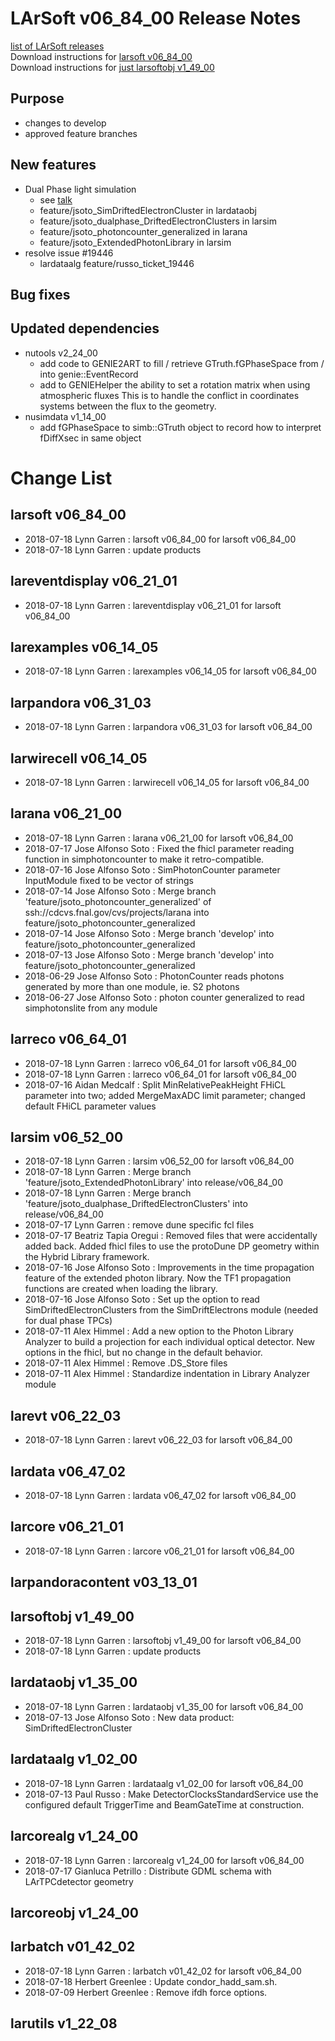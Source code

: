# LArSoft v06_84_00 Release Notes



[list of LArSoft releases](LArSoft_release_list)  
Download instructions for [larsoft v06_84_00](https://scisoft.fnal.gov/scisoft/bundles/larsoft/v06_84_00/larsoft-v06_84_00.html)  
Download instructions for [just larsoftobj v1_49_00](https://scisoft.fnal.gov/scisoft/bundles/larsoftobj/v1_49_00/larsoftobj-v1_49_00.html)

## Purpose

-   changes to develop
-   approved feature branches

## New features

-   Dual Phase light simulation
    -   see [talk](https://indico.fnal.gov/event/17640/contribution/2/material/slides/0.pdf)
    -   feature/jsoto_SimDriftedElectronCluster in lardataobj
    -   feature/jsoto_dualphase_DriftedElectronClusters in larsim
    -   feature/jsoto_photoncounter_generalized in larana
    -   feature/jsoto_ExtendedPhotonLibrary in larsim
-   resolve issue \#19446
    -   lardataalg feature/russo_ticket_19446

## Bug fixes

## Updated dependencies

-   nutools v2_24_00
    -   add code to GENIE2ART to fill / retrieve GTruth.fGPhaseSpace from / into genie::EventRecord
    -   add to GENIEHelper the ability to set a rotation matrix when using atmospheric fluxes This is to handle the conflict in coordinates systems between the flux to the geometry.
-   nusimdata v1_14_00
    -   add fGPhaseSpace to simb::GTruth object to record how to interpret fDiffXsec in same object

# Change List

## larsoft v06_84_00

-   2018-07-18 Lynn Garren : larsoft v06_84_00 for larsoft v06_84_00
-   2018-07-18 Lynn Garren : update products

## lareventdisplay v06_21_01

-   2018-07-18 Lynn Garren : lareventdisplay v06_21_01 for larsoft v06_84_00

## larexamples v06_14_05

-   2018-07-18 Lynn Garren : larexamples v06_14_05 for larsoft v06_84_00

## larpandora v06_31_03

-   2018-07-18 Lynn Garren : larpandora v06_31_03 for larsoft v06_84_00

## larwirecell v06_14_05

-   2018-07-18 Lynn Garren : larwirecell v06_14_05 for larsoft v06_84_00

## larana v06_21_00

-   2018-07-18 Lynn Garren : larana v06_21_00 for larsoft v06_84_00
-   2018-07-17 Jose Alfonso Soto : Fixed the fhicl parameter reading function in simphotoncounter to make it retro-compatible.
-   2018-07-16 Jose Alfonso Soto : SimPhotonCounter parameter InputModule fixed to be vector of strings
-   2018-07-14 Jose Alfonso Soto : Merge branch 'feature/jsoto_photoncounter_generalized' of ssh://cdcvs.fnal.gov/cvs/projects/larana into feature/jsoto_photoncounter_generalized
-   2018-07-14 Jose Alfonso Soto : Merge branch 'develop' into feature/jsoto_photoncounter_generalized
-   2018-07-13 Jose Alfonso Soto : Merge branch 'develop' into feature/jsoto_photoncounter_generalized
-   2018-06-29 Jose Alfonso Soto : PhotonCounter reads photons generated by more than one module, ie. S2 photons
-   2018-06-27 Jose Alfonso Soto : photon counter generalized to read simphotonslite from any module

## larreco v06_64_01

-   2018-07-18 Lynn Garren : larreco v06_64_01 for larsoft v06_84_00
-   2018-07-18 Lynn Garren : larreco v06_64_01 for larsoft v06_84_00
-   2018-07-16 Aidan Medcalf : Split MinRelativePeakHeight FHiCL parameter into two; added MergeMaxADC limit parameter; changed default FHiCL parameter values

## larsim v06_52_00

-   2018-07-18 Lynn Garren : larsim v06_52_00 for larsoft v06_84_00
-   2018-07-18 Lynn Garren : Merge branch 'feature/jsoto_ExtendedPhotonLibrary' into release/v06_84_00
-   2018-07-18 Lynn Garren : Merge branch 'feature/jsoto_dualphase_DriftedElectronClusters' into release/v06_84_00
-   2018-07-17 Lynn Garren : remove dune specific fcl files
-   2018-07-17 Beatriz Tapia Oregui : Removed files that were accidentally added back. Added fhicl files to use the protoDune DP geometry within the Hybrid Library framework.
-   2018-07-16 Jose Alfonso Soto : Improvements in the time propagation feature of the extended photon library. Now the TF1 propagation functions are created when loading the library.
-   2018-07-16 Jose Alfonso Soto : Set up the option to read SimDriftedElectronClusters from the SimDriftElectrons module (needed for dual phase TPCs)
-   2018-07-11 Alex Himmel : Add a new option to the Photon Library Analyzer to build a projection for each individual optical detector. New options in the fhicl, but no change in the default behavior.
-   2018-07-11 Alex Himmel : Remove .DS_Store files
-   2018-07-11 Alex Himmel : Standardize indentation in Library Analyzer module

## larevt v06_22_03

-   2018-07-18 Lynn Garren : larevt v06_22_03 for larsoft v06_84_00

## lardata v06_47_02

-   2018-07-18 Lynn Garren : lardata v06_47_02 for larsoft v06_84_00

## larcore v06_21_01

-   2018-07-18 Lynn Garren : larcore v06_21_01 for larsoft v06_84_00

## larpandoracontent v03_13_01

## larsoftobj v1_49_00

-   2018-07-18 Lynn Garren : larsoftobj v1_49_00 for larsoft v06_84_00
-   2018-07-18 Lynn Garren : update products

## lardataobj v1_35_00

-   2018-07-18 Lynn Garren : lardataobj v1_35_00 for larsoft v06_84_00
-   2018-07-13 Jose Alfonso Soto : New data product: SimDriftedElectronCluster

## lardataalg v1_02_00

-   2018-07-18 Lynn Garren : lardataalg v1_02_00 for larsoft v06_84_00
-   2018-07-13 Paul Russo : Make DetectorClocksStandardService use the configured default TriggerTime and BeamGateTime at construction.

## larcorealg v1_24_00

-   2018-07-18 Lynn Garren : larcorealg v1_24_00 for larsoft v06_84_00
-   2018-07-17 Gianluca Petrillo : Distribute GDML schema with LArTPCdetector geometry

## larcoreobj v1_24_00

## larbatch v01_42_02

-   2018-07-18 Lynn Garren : larbatch v01_42_02 for larsoft v06_84_00
-   2018-07-18 Herbert Greenlee : Update condor_hadd_sam.sh.
-   2018-07-09 Herbert Greenlee : Remove ifdh force options.

## larutils v1_22_08
